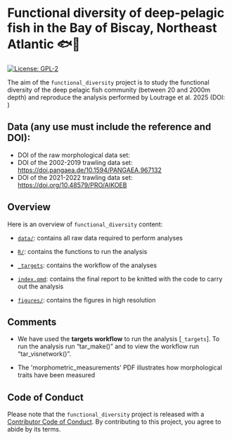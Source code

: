 
# Functional diversity of deep-pelagic fish in the Bay of Biscay, Northeast Atlantic 🐟📏

<!-- badges: start -->

[![License:
GPL-2](https://img.shields.io/badge/License-GPL%20v2-blue.svg)](https://choosealicense.com/licenses/gpl-2.0/)
<!-- badges: end -->

The aim of the `functional_diversity` project is to study the functional
diversity of the deep pelagic fish community (between 20 and 2000m
depth) and reproduce the analysis performed by Loutrage et al. 2025 (DOI: )

## Data (any use must include the reference and DOI):
- DOI of the raw morphological data set:  
- DOI of the 2002-2019 trawling data set: <https://doi.pangaea.de/10.1594/PANGAEA.967132> 
- DOI of the 2021-2022 trawling data set:  <https://doi.org/10.48579/PRO/AIKOEB> 
 
## Overview

Here is an overview of `functional_diversity` content:

- [`data/`](https://github.com/lizloutrage/functional_diversity/tree/main/data):
  contains all raw data required to perform analyses
  
- [`R/`](https://github.com/lizloutrage/functional_diversity/tree/main/R):
  contains the functions to run the analysis

- [`_targets`](https://github.com/lizloutrage/functional_diversity/tree/main/index.qmd):
  contains the workflow of the analyses

- [`index.qmd`](https://github.com/lizloutrage/functional_diversity/tree/main/index.qmd):
  contains the final report to be knitted with the code to carry out the
  analysis

- [`figures/`](https://github.com/lizloutrage/functional_diversity/tree/main/figures):
  contains the figures in high resolution

## Comments

- We have used the **targets workflow** to run the analysis [`_targets`]. To run the analysis run “tar_make()” and to view the
  workflow run “tar_visnetwork()”.

- The 'morphometric_measurements' PDF illustrates how morphological traits have been measured

## Code of Conduct

Please note that the `functional_diversity` project is released with a
[Contributor Code of Conduct](https://contributor-covenant.org/version/2/0/CODE_OF_CONDUCT.html).
By contributing to this project, you agree to abide by its terms.
